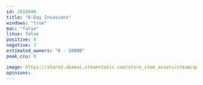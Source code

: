 ```yaml
---
id: 2818600
title: "D-Day Invasions"
windows: "true"
mac: "false"
linux: false
positive: 0
negative: 3
estimated_owners: "0 - 20000"
peak_ccu: 0

image: https://shared.akamai.steamstatic.com/store_item_assets/steam/apps/2818600/header.jpg?t=1723062597
opinions:
---
```

